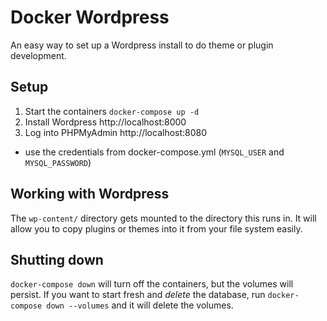 # Docker Wordpress
An easy way to set up a Wordpress install to do theme or plugin development.

## Setup
1. Start the containers `docker-compose up -d`
2. Install Wordpress http://localhost:8000
3. Log into PHPMyAdmin http://localhost:8080
  - use the credentials from docker-compose.yml (`MYSQL_USER` and `MYSQL_PASSWORD`)


## Working with Wordpress
The `wp-content/` directory gets mounted to the directory this runs in. It will allow you to copy plugins or themes into it from your file system easily.

## Shutting down
`docker-compose down` will turn off the containers, but the volumes will persist. If you want to start fresh and *delete* the database, run `docker-compose down --volumes` and it will delete the volumes.